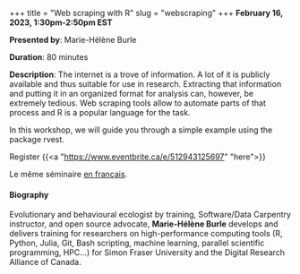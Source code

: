 +++
title = "Web scraping with R"
slug = "webscraping"
+++
**February 16, 2023, 1:30pm-2:50pm EST**

**Presented by**: Marie-Hélène Burle

**Duration**: 80 minutes

**Description**: The internet is a trove of information. A lot of it is publicly available and thus suitable
for use in research. Extracting that information and putting it in an organized format for analysis can,
however, be extremely tedious. Web scraping tools allow to automate parts of that process and R is a popular
language for the task.

In this workshop, we will guide you through a simple example using the package rvest.

Register {{<a "https://www.eventbrite.ca/e/512943125697" "here">}}

Le même séminaire [en français](/webscrapingfr).

#### Biography

Evolutionary and behavioural ecologist by training, Software/Data Carpentry instructor, and open source advocate, **Marie-Hélène Burle** develops and delivers training for researchers on high-performance computing tools (R, Python, Julia, Git, Bash scripting, machine learning, parallel scientific programming, HPC…) for Simon Fraser University and the Digital Research Alliance of Canada.

<!-- {{< vimeo 690948795 >}} -->
<!-- <br> -->

<!-- - [Watch this session on Vimeo](https://vimeo.com/690948795) -->
